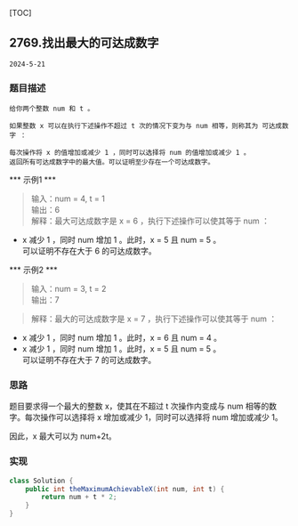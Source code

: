 [TOC]
## 2769.找出最大的可达成数字

```
2024-5-21
```
### 题目描述
```
给你两个整数 num 和 t 。

如果整数 x 可以在执行下述操作不超过 t 次的情况下变为与 num 相等，则称其为 可达成数字 ：                             

每次操作将 x 的值增加或减少 1 ，同时可以选择将 num 的值增加或减少 1 。                  
返回所有可达成数字中的最大值。可以证明至少存在一个可达成数字。                                                                            
```
*** 示例1 ***
> 输入：num = 4, t = 1                     
> 输出：6                           
> 解释：最大可达成数字是 x = 6 ，执行下述操作可以使其等于 num ：                
- x 减少 1 ，同时 num 增加 1 。此时，x = 5 且 num = 5 。                        
可以证明不存在大于 6 的可达成数字。                                                                                                            
        
*** 示例2 ***
> 输入：num = 3, t = 2                         
> 输出：7  

> 解释：最大的可达成数字是 x = 7 ，执行下述操作可以使其等于 num ：                  
- x 减少 1 ，同时 num 增加 1 。此时，x = 6 且 num = 4 。                            
- x 减少 1 ，同时 num 增加 1 。此时，x = 5 且 num = 5 。                             
可以证明不存在大于 7 的可达成数字。                               
 
### 思路          

题目要求得一个最大的整数 x，使其在不超过 t 次操作内变成与 num 相等的数字。每次操作可以选择将 x 增加或减少 1，同时可以选择将 num 增加或减少 1。

因此，x 最大可以为 num+2t。
         
### 实现
```java
class Solution {
    public int theMaximumAchievableX(int num, int t) {
        return num + t * 2;
    }
}
```